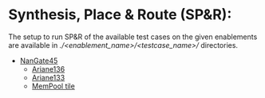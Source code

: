 # Synthesis, Place & Route (SP&R):
The setup to run SP&R of the available test cases on the given enablements are available in *./<enablement_name>/<testcase_name>/* directories.  
- [NanGate45](../Enablements/NanGate45/)
  - [Ariane136](./NanGate45/ariane136/)
  - [Ariane133](./NanGate45/ariane133/)
  - [MemPool tile](./NanGate45/mempool_tile/)